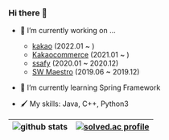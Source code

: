 ### Hi there 👋

- 🔭 I’m currently working on ...
  - [kakao](https://www.kakaocorp.com/page/) (2022.01 ~ )
  - [Kakaocommerce](https://kakaocommerce.com/) (2021.01 ~ )
  - [ssafy](https://www.ssafy.com/ksp/jsp/swp/swpMain.jsp) (2020.01 ~ 2020.12)
  - [SW Maestro](https://swmaestro.org/sw/main/main.do) (2019.06 ~ 2019.12)

- 🌱 I’m currently learning Spring Framework

- 🖌 My skills: Java, C++, Python3

<!--
**artium59/artium59** is a ✨ _special_ ✨ repository because its `README.md` (this file) appears on your GitHub profile.

Here are some ideas to get you started:

- 🔭 I’m currently working on ...
- 🌱 I’m currently learning ...
- 👯 I’m looking to collaborate on ...
- 🤔 I’m looking for help with ...
- 💬 Ask me about ...
- 📫 How to reach me: ...
- 😄 Pronouns: ...
- ⚡ Fun fact: ...
-->

|![github stats](https://github-readme-stats.vercel.app/api?username=artium59&count_private=true)|[![solved.ac profile](http://mazassumnida.wtf/api/v2/generate_badge?boj=yukino)](https://solved.ac/yukino)|
|:-:|:-:|
